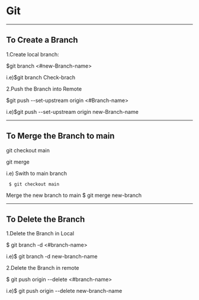 # Git

-----------------------------------------------------
To Create a Branch
-----------------------------------------------------
1.Create local branch:

$git branch <#new-Branch-name>
  
i.e)$git branch Check-brach
 
 
2.Push the Branch into Remote

$git push --set-upstream origin <#Branch-name>

i.e)$git push --set-upstream origin new-Branch-name

------------------------------------------------------
To Merge the Branch to main
------------------------------------------------------
git checkout main

git merge <branch-name>

i.e) Swith to main branch
  
     $ git checkout main
  
  Merge the new branch to main
     $ git merge new-branch

  
------------------------------------------------------
To Delete the Branch
------------------------------------------------------
1.Delete the Branch in Local

$ git branch -d <#branch-name>

i.e)$ git branch -d new-branch-name

2.Delete the Branch in remote

$ git push origin --delete <#branch-name>
  
i.e)$ git push origin --delete new-branch-name
